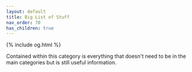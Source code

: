 ```yaml
---
layout: default
title: Big List of Stuff
nav_order: 70
has_children: true
---
```

{% include og.html %}

Contained within this category is everything that doesn't need to be in the main categories but is still useful information.
